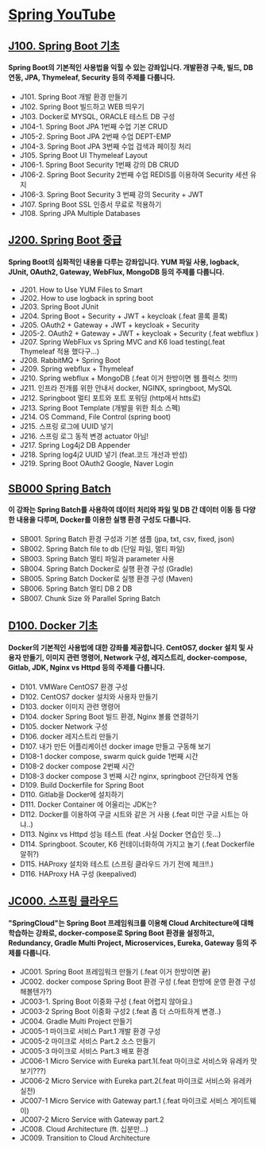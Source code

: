 # [Spring YouTube](https://www.youtube.com/channel/UCwySse_dh9rIxh2aJTgmvLw)

## [J100. Spring Boot 기초](https://www.youtube.com/playlist?list=PLogzC_RPf25E-mfrKvl6jWHU8r1jxCZgq)
#### Spring Boot의 기본적인 사용법을 익힐 수 있는 강좌입니다. 개발환경 구축, 빌드, DB 연동, JPA, Thymeleaf, Security 등의 주제를 다룹니다.
- J101. Spring Boot 개발 환경 만들기
- J102. Spring Boot 빌드하고 WEB 띄우기
- J103. Docker로 MYSQL, ORACLE 테스트 DB 구성
- J104-1. Spring Boot JPA 1번째 수업 기본 CRUD
- J105-2. Spring Boot JPA 2번째 수업 DEPT-EMP
- J104-3. Spring Boot JPA 3번째 수업 검색과 페이징 처리
- J105. Spring Boot UI Thymeleaf Layout
- J106-1. Spring Boot Security 1번째 강의 DB CRUD
- J106-2. Spring Boot Security 2번째 수업 REDIS를 이용하여 Security 세션 유지
- J106-3. Spring Boot Security 3 번째 강의 Security + JWT
- J107. Spring Boot SSL 인증서 무료로 적용하기
- J108. Spring JPA Multiple Databases 

## [J200. Spring Boot 중급](https://www.youtube.com/playlist?list=PLogzC_RPf25FXvkWEK4IafUylvWCkPI8i)
#### Spring Boot의 심화적인 내용을 다루는 강좌입니다. YUM 파일 사용, logback, JUnit, OAuth2, Gateway, WebFlux, MongoDB 등의 주제를 다룹니다.
- J201. How to Use YUM Files to Smart
- J202. How to use logback in spring boot
- J203. Spring Boot JUnit
- J204. Spring Boot + Security + JWT + keycloak (.feat 콜록 콜록)
- J205. OAuth2 + Gateway + JWT + keycloak + Security
- J205-2. OAuth2 + Gateway + JWT + keycloak + Security (.feat webflux )
- J207. Spring WebFlux vs Spring MVC and K6 load testing(.feat Thymeleaf 적용 했다구...)
- J208. RabbitMQ + Spring Boot
- J209. Spring webflux + Thymeleaf
- J210. Spring webflux + MongoDB (.feat 이거 한방이면 웹 플럭스 컷!!!)
- J211.  인프라 전개를 위한 안내서 docker, NGINX, springboot, MySQL
- J212. Springboot 멀티 포트와 포트 포워딩 (http에서 htts로)
- J213. Spring Boot Template (개발을 위한 최소 스펙)
- J214. OS Command, File Control (spring boot)
- J215.  스프링 로그에 UUID 넣기
- J216. 스프링 로그 동적 변경 actuator 아님!
- J217.  Spring Log4j2 DB Appender
- J218.  Spring log4j2 UUID 넣기 (feat.코드 개선과 반성)
- J219. Spring Boot OAuth2 Google, Naver Login

## [SB000 Spring Batch](https://www.youtube.com/playlist?list=PLogzC_RPf25HRSG9aO7qKrwbT-EecUMMR)
#### 이 강좌는 Spring Batch를 사용하여 데이터 처리와 파일 및 DB 간 데이터 이동 등 다양한 내용을 다루며, Docker를 이용한 실행 환경 구성도 다룹니다.
- SB001. Spring Batch 환경 구성과 기본 샘플 (jpa, txt, csv, fixed, json)
- SB002. Spring Batch file to db (단일 파일, 멀티 파일)
- SB003. Spring Batch 멀티 파일과 parameter  사용
- SB004. Spring Batch Docker로 실행 환경 구성 (Gradle)
- SB005. Spring Batch Docker로 실행 환경 구성 (Maven) 
- SB006. Spring Batch 멀티 DB 2 DB 
- SB007. Chunk Size 와 Parallel Spring Batch

## [D100. Docker 기초](https://www.youtube.com/playlist?list=PLogzC_RPf25Fx3eNZzxLVw3dOL7r4XIUk)
#### Docker의 기본적인 사용법에 대한 강좌를 제공합니다. CentOS7, docker 설치 및 사용자 만들기, 이미지 관련 명령어, Network 구성, 레지스트리, docker-compose, Gitlab, JDK, Nginx vs Httpd 등의 주제를 다룹니다. 
- D101. VMWare CentOS7 환경 구성
- D102. CentOS7 docker 설치와 사용자 만들기
- D103. docker 이미지 관련 명령어 
- D104. docker Spring Boot 빌드 환경, Nginx 볼륨 연결하기
- D105. docker Network 구성
- D106. docker 레지스트리 만들기
- D107. 내가 만든 어플리케이션 docker image 만들고 구동해 보기
- D108-1 docker compose, swarm quick guide 1번째 시간
- D108-2 docker compose 2번째 시간 
- D108-3 docker compose 3 번째 시간 nginx, springboot 간단하게 연동
- D109. Build Dockerfile for Spring Boot
- D110. Gitlab을 Docker에 설치하기
- D111. Docker Container 에 어울리는 JDK는?
- D112. Docker를 이용하여 구글 시트와 같은 거 사용 (.feat 미안 구글 시트는 아냐..)
- D113. Nginx vs Httpd 성능 테스트 (feat .사실 Docker 연습인 듯...)
- D114. Springboot. Scouter, K6 컨테이너화하여 가지고 놀기 (.feat Dockerfile 알쥐?)
- D115. HAProxy 설치와 테스트 (스프링 클라우드 가기 전에 체크!!.)
- D116. HAProxy HA 구성 (keepalived)

## [JC000. 스프링 클라우드](https://www.youtube.com/playlist?list=PLogzC_RPf25E9qprqOIDTzwZ24PuEf-1v)
#### "SpringCloud"는 Spring Boot 프레임워크를 이용해 Cloud Architecture에 대해 학습하는 강좌로, docker-compose로 Spring Boot 환경을 설정하고, Redundancy, Gradle Multi Project, Microservices, Eureka, Gateway 등의 주제를 다룹니다.
- JC001. Spring Boot 프레임워크 만들기 (.feat 이거 한방이면 끝)
- JC002. docker compose Spring Boot 환경 구성 (.feat 한방에 운영 환경 구성 해볼텐가?)
- JC003-1. Spring Boot 이중화 구성 (.feat 어렵지 않아요.)
- JC003-2 Spring Boot 이중화 구성2 (.feat 좀 더 스마트하게 변경..)
- JC004. Gradle Multi Project 만들기
- JC005-1 마이크로 서비스 Part.1 개발 환경 구성
- JC005-2 마이크로 서비스 Part.2 소스 만들기
- JC005-3 마이크로 서비스 Part.3 배포 환경
- JC006-1 Micro Service with Eureka part.1(.feat 마이크로 서비스와 유레카 맛보기???)
- JC006-2 Micro Service with Eureka part.2(.feat 마이크로 서비스와 유레카 실전)
- JC007-1 Micro Service with Gateway part.1 (.feat 마이크로 서비스 게이트웨이)
- JC007-2 Micro Service with Gateway part.2
- JC008. Cloud Architecture (ft. 십분만...)
- JC009. Transition to Cloud Architecture